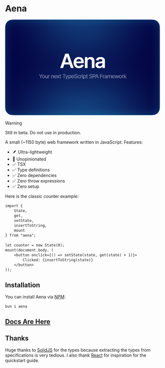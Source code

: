 # Aena

![](./aena.webp)

> [!WARNING]
> Still in beta. Do not use in production.

A small (~1150 byte) web framework written in JavaScript. Features:

- 🪶 Ultra-lightweight
- 🦅 Unopinionated
- ✅ TSX
- ✅ Type definitions
- ✅ Zero dependencies
- ✅ Zero throw expressions
- ✅ Zero setup

Here is the classic counter example:

```tsx
import {
    State,
    get,
    setState,
    insertToString,
    mount
} from "aena";

let counter = new State(0);
mount(document.body, (
    <button onclick={() => setState(state, get(state) + 1)}>
        Clicked: {insertToString(state)}
    </button>
));
```

## Installation

You can install Aena via [NPM](https://www.npmjs.com/package/aena):

```shell
bun i aena
```

## [Docs Are Here](https://github.com/Trombecher/aena/blob/main/docs/index.md)

## Thanks

Huge thanks to [SolidJS](https://github.com/solidjs/solid/tree/main/packages/solid) for the types because extracting the types from specifications is very tedious. I also thank [React](https://github.com/facebook/react) for inspiration for the quickstart guide.
